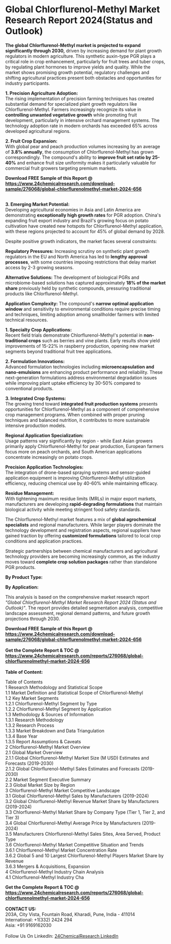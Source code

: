 <h1>Global Chlorflurenol-Methyl Market Research Report 2024(Status and Outlook)</h1><p><strong>The global Chlorflurenol-Methyl market is projected to expand significantly through 2030,</strong> driven by increasing demand for plant growth regulators in modern agriculture. This synthetic auxin-type PGR plays a critical role in crop enhancement, particularly for fruit trees and tuber crops, by regulating plant hormones to improve yields and quality. While the market shows promising growth potential, regulatory challenges and shifting agricultural practices present both obstacles and opportunities for industry participants.</p><p><strong>1. Precision Agriculture Adoption:</strong><br>
The rising implementation of precision farming techniques has created substantial demand for specialized plant growth regulators like Chlorflurenol-Methyl. Farmers increasingly recognize its value in <strong>controlling unwanted vegetative growth</strong> while promoting fruit development, particularly in intensive orchard management systems. The technology adoption rate in modern orchards has exceeded 65% across developed agricultural regions.</p><p><strong>2. Fruit Crop Expansion:</strong><br>
With global pear and peach production volumes increasing by an average of <strong>3.8% annually</strong>, the consumption of Chlorflurenol-Methyl has grown correspondingly. The compound's ability to <strong>improve fruit set ratio by 25-40%</strong> and enhance fruit size uniformity makes it particularly valuable for commercial fruit growers targeting premium markets.</p><div><b>Download FREE Sample of this Report @ 
            <a href="https://www.24chemicalresearch.com/download-sample/276068/global-chlorflurenolmethyl-market-2024-656">
            https://www.24chemicalresearch.com/download-sample/276068/global-chlorflurenolmethyl-market-2024-656</a></b></div><br><p><strong>3. Emerging Market Potential:</strong><br>
Developing agricultural economies in Asia and Latin America are demonstrating <strong>exceptionally high growth rates</strong> for PGR adoption. China's expanding fruit export industry and Brazil's growing focus on potato cultivation have created new hotspots for Chlorflurenol-Methyl application, with these regions projected to account for 45% of global demand by 2028.</p><p>Despite positive growth indicators, the market faces several constraints:</p><p><strong>Regulatory Pressures:</strong> Increasing scrutiny on synthetic plant growth regulators in the EU and North America has led to <strong>lengthy approval processes</strong>, with some countries imposing restrictions that delay market access by 2-3 growing seasons.</p><p><strong>Alternative Solutions:</strong> The development of biological PGRs and microbiome-based solutions has captured approximately <strong>18% of the market share</strong> previously held by synthetic compounds, pressuring traditional products like Chlorflurenol-Methyl.</p><p><strong>Application Complexity:</strong> The compound's <strong>narrow optimal application window</strong> and sensitivity to environmental conditions require precise timing and techniques, limiting adoption among smallholder farmers with limited technical resources.</p><p><strong>1. Specialty Crop Applications:</strong><br>
Recent field trials demonstrate Chlorflurenol-Methyl's potential in <strong>non-traditional crops</strong> such as berries and vine plants. Early results show yield improvements of 15-22% in raspberry production, opening new market segments beyond traditional fruit tree applications.</p><p><strong>2. Formulation Innovations:</strong><br>
Advanced formulation technologies including <strong>microencapsulation and nano-emulsions</strong> are enhancing product performance and reliability. These next-generation formulations address environmental degradation issues while improving plant uptake efficiency by 30-50% compared to conventional products.</p><p><strong>3. Integrated Crop Systems:</strong><br>
The growing trend toward <strong>integrated fruit production systems</strong> presents opportunities for Chlorflurenol-Methyl as a component of comprehensive crop management programs. When combined with proper pruning techniques and balanced nutrition, it contributes to more sustainable intensive production models.</p><p><strong>Regional Application Specialization:</strong><br>
    Usage patterns vary significantly by region - while East Asian growers primarily apply Chlorflurenol-Methyl for pear production, European farmers focus more on peach orchards, and South American applications concentrate increasingly on potato crops.</p><p><strong>Precision Application Technologies:</strong><br>
    The integration of drone-based spraying systems and sensor-guided application equipment is improving Chlorflurenol-Methyl utilization efficiency, reducing chemical use by 40-60% while maintaining efficacy.</p><p><strong>Residue Management:</strong><br>
    With tightening maximum residue limits (MRLs) in major export markets, manufacturers are developing <strong>rapid-degrading formulations</strong> that maintain biological activity while meeting stringent food safety standards.</p><p>The Chlorflurenol-Methyl market features a mix of <strong>global agrochemical specialists</strong> and regional manufacturers. While larger players dominate the technology development and registration aspects, regional suppliers have gained traction by offering <strong>customized formulations</strong> tailored to local crop conditions and application practices.</p><p>Strategic partnerships between chemical manufacturers and agricultural technology providers are becoming increasingly common, as the industry moves toward <strong>complete crop solution packages</strong> rather than standalone PGR products.</p><p><strong>By Product Type:</strong></p><p><strong>By Application:</strong></p><p>This analysis is based on the comprehensive market research report <em>"Global Chlorflurenol-Methyl Market Research Report 2024 (Status and Outlook)"</em>. The report provides detailed segmentation analysis, competitive landscape assessment, regional demand patterns, and future growth projections through 2030.</p><div><b>Download FREE Sample of this Report @ 
            <a href="https://www.24chemicalresearch.com/download-sample/276068/global-chlorflurenolmethyl-market-2024-656">
            https://www.24chemicalresearch.com/download-sample/276068/global-chlorflurenolmethyl-market-2024-656</a></b></div><br><div><b>Get the Complete Report & TOC @ 
            <a href="https://www.24chemicalresearch.com/reports/276068/global-chlorflurenolmethyl-market-2024-656">
            https://www.24chemicalresearch.com/reports/276068/global-chlorflurenolmethyl-market-2024-656</a></b></div><br>
            <b>Table of Content:</b><p>Table of Contents<br />
1 Research Methodology and Statistical Scope<br />
1.1 Market Definition and Statistical Scope of Chlorflurenol-Methyl<br />
1.2 Key Market Segments<br />
1.2.1 Chlorflurenol-Methyl Segment by Type<br />
1.2.2 Chlorflurenol-Methyl Segment by Application<br />
1.3 Methodology & Sources of Information<br />
1.3.1 Research Methodology<br />
1.3.2 Research Process<br />
1.3.3 Market Breakdown and Data Triangulation<br />
1.3.4 Base Year<br />
1.3.5 Report Assumptions & Caveats<br />
2 Chlorflurenol-Methyl Market Overview<br />
2.1 Global Market Overview<br />
2.1.1 Global Chlorflurenol-Methyl Market Size (M USD) Estimates and Forecasts (2019-2030)<br />
2.1.2 Global Chlorflurenol-Methyl Sales Estimates and Forecasts (2019-2030)<br />
2.2 Market Segment Executive Summary<br />
2.3 Global Market Size by Region<br />
3 Chlorflurenol-Methyl Market Competitive Landscape<br />
3.1 Global Chlorflurenol-Methyl Sales by Manufacturers (2019-2024)<br />
3.2 Global Chlorflurenol-Methyl Revenue Market Share by Manufacturers (2019-2024)<br />
3.3 Chlorflurenol-Methyl Market Share by Company Type (Tier 1, Tier 2, and Tier 3)<br />
3.4 Global Chlorflurenol-Methyl Average Price by Manufacturers (2019-2024)<br />
3.5 Manufacturers Chlorflurenol-Methyl Sales Sites, Area Served, Product Type<br />
3.6 Chlorflurenol-Methyl Market Competitive Situation and Trends<br />
3.6.1 Chlorflurenol-Methyl Market Concentration Rate<br />
3.6.2 Global 5 and 10 Largest Chlorflurenol-Methyl Players Market Share by Revenue<br />
3.6.3 Mergers & Acquisitions, Expansion<br />
4 Chlorflurenol-Methyl Industry Chain Analysis<br />
4.1 Chlorflurenol-Methyl Industry Cha</p><div><b>Get the Complete Report & TOC @ 
            <a href="https://www.24chemicalresearch.com/reports/276068/global-chlorflurenolmethyl-market-2024-656">
            https://www.24chemicalresearch.com/reports/276068/global-chlorflurenolmethyl-market-2024-656</a></b></div><br><b>CONTACT US:</b><br>
            203A, City Vista, Fountain Road, Kharadi, Pune, India - 411014<br>
            International: +1(332) 2424 294<br>
            Asia: +91 9169162030 <br><br>
            Follow Us On LinkedIn: <a href="https://www.linkedin.com/company/24chemicalresearch/">24ChemicalResearch LinkedIn</a>